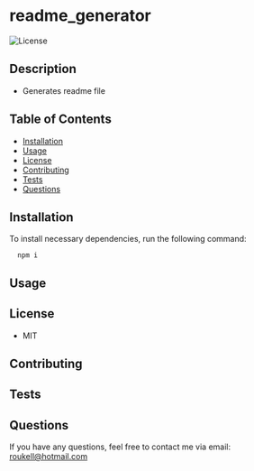 
  # readme_generator
  ![License](https://img.shields.io/github/license/roukell/readme_generator)

  ## Description
  * Generates readme file

  ## Table of Contents
  * [Installation](#installation)
  * [Usage](#Usage)
  * [License](#License)
  * [Contributing](#Contributing)
  * [Tests](#Tests)
  * [Questions](#Questions)

  ## Installation
  To install necessary dependencies, run the following command:

      npm i

  ## Usage
  ## License
  * MIT

  ## Contributing
  ## Tests
  ## Questions
  If you have any questions, feel free to contact me via email: roukell@hotmail.com

  
  